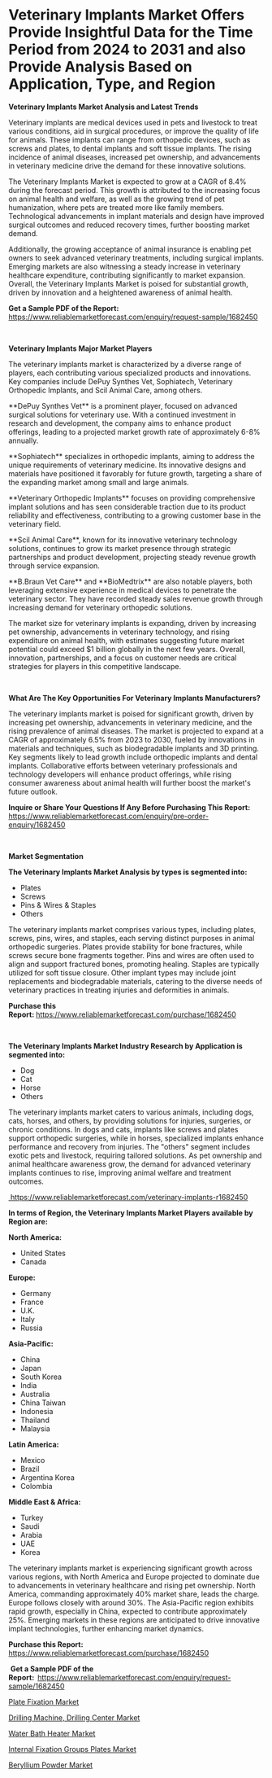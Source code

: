 <p><h1>Veterinary Implants Market Offers Provide Insightful Data for the Time Period from 2024 to 2031 and also Provide Analysis Based on Application, Type, and Region</h1></p><p><strong>Veterinary Implants Market Analysis and Latest Trends</strong></p>
<p><p>Veterinary implants are medical devices used in pets and livestock to treat various conditions, aid in surgical procedures, or improve the quality of life for animals. These implants can range from orthopedic devices, such as screws and plates, to dental implants and soft tissue implants. The rising incidence of animal diseases, increased pet ownership, and advancements in veterinary medicine drive the demand for these innovative solutions.</p><p>The Veterinary Implants Market is expected to grow at a CAGR of 8.4% during the forecast period. This growth is attributed to the increasing focus on animal health and welfare, as well as the growing trend of pet humanization, where pets are treated more like family members. Technological advancements in implant materials and design have improved surgical outcomes and reduced recovery times, further boosting market demand. </p><p>Additionally, the growing acceptance of animal insurance is enabling pet owners to seek advanced veterinary treatments, including surgical implants. Emerging markets are also witnessing a steady increase in veterinary healthcare expenditure, contributing significantly to market expansion. Overall, the Veterinary Implants Market is poised for substantial growth, driven by innovation and a heightened awareness of animal health.</p></p>
<p><strong>Get a Sample PDF of the Report:&nbsp;</strong> <a href="https://www.reliablemarketforecast.com/enquiry/request-sample/1682450?utm_campaign=1435&utm_medium=2&utm_source=Github&utm_content=ia&utm_term=15102024&utm_id=veterinary-implants">https://www.reliablemarketforecast.com/enquiry/request-sample/1682450</a></p>
<p>&nbsp;</p>
<p><strong>Veterinary Implants Major Market Players</strong></p>
<p><p>The veterinary implants market is characterized by a diverse range of players, each contributing various specialized products and innovations. Key companies include DePuy Synthes Vet, Sophiatech, Veterinary Orthopedic Implants, and Scil Animal Care, among others.</p><p>**DePuy Synthes Vet** is a prominent player, focused on advanced surgical solutions for veterinary use. With a continued investment in research and development, the company aims to enhance product offerings, leading to a projected market growth rate of approximately 6-8% annually.</p><p>**Sophiatech** specializes in orthopedic implants, aiming to address the unique requirements of veterinary medicine. Its innovative designs and materials have positioned it favorably for future growth, targeting a share of the expanding market among small and large animals.</p><p>**Veterinary Orthopedic Implants** focuses on providing comprehensive implant solutions and has seen considerable traction due to its product reliability and effectiveness, contributing to a growing customer base in the veterinary field.</p><p>**Scil Animal Care**, known for its innovative veterinary technology solutions, continues to grow its market presence through strategic partnerships and product development, projecting steady revenue growth through service expansion.</p><p>**B.Braun Vet Care** and **BioMedtrix** are also notable players, both leveraging extensive experience in medical devices to penetrate the veterinary sector. They have recorded steady sales revenue growth through increasing demand for veterinary orthopedic solutions.</p><p>The market size for veterinary implants is expanding, driven by increasing pet ownership, advancements in veterinary technology, and rising expenditure on animal health, with estimates suggesting future market potential could exceed $1 billion globally in the next few years. Overall, innovation, partnerships, and a focus on customer needs are critical strategies for players in this competitive landscape.</p></p>
<p>&nbsp;</p>
<p><strong>What Are The Key Opportunities For Veterinary Implants Manufacturers?</strong></p>
<p><p>The veterinary implants market is poised for significant growth, driven by increasing pet ownership, advancements in veterinary medicine, and the rising prevalence of animal diseases. The market is projected to expand at a CAGR of approximately 6.5% from 2023 to 2030, fueled by innovations in materials and techniques, such as biodegradable implants and 3D printing. Key segments likely to lead growth include orthopedic implants and dental implants. Collaborative efforts between veterinary professionals and technology developers will enhance product offerings, while rising consumer awareness about animal health will further boost the market's future outlook.</p></p>
<p><strong>Inquire or Share Your Questions If Any Before Purchasing This Report:</strong> <a href="https://www.reliablemarketforecast.com/enquiry/pre-order-enquiry/1682450?utm_campaign=1435&utm_medium=2&utm_source=Github&utm_content=ia&utm_term=15102024&utm_id=veterinary-implants">https://www.reliablemarketforecast.com/enquiry/pre-order-enquiry/1682450</a></p>
<p>&nbsp;</p>
<p><strong>Market Segmentation</strong></p>
<p><strong>The Veterinary Implants Market Analysis by types is segmented into:</strong></p>
<p><ul><li>Plates</li><li>Screws</li><li>Pins & Wires & Staples</li><li>Others</li></ul></p>
<p><p>The veterinary implants market comprises various types, including plates, screws, pins, wires, and staples, each serving distinct purposes in animal orthopedic surgeries. Plates provide stability for bone fractures, while screws secure bone fragments together. Pins and wires are often used to align and support fractured bones, promoting healing. Staples are typically utilized for soft tissue closure. Other implant types may include joint replacements and biodegradable materials, catering to the diverse needs of veterinary practices in treating injuries and deformities in animals.</p></p>
<p><strong>Purchase this Report:&nbsp;</strong><a href="https://www.reliablemarketforecast.com/purchase/1682450?utm_campaign=1435&utm_medium=2&utm_source=Github&utm_content=ia&utm_term=15102024&utm_id=veterinary-implants">https://www.reliablemarketforecast.com/purchase/1682450</a></p>
<p>&nbsp;</p>
<p><strong>The Veterinary Implants Market Industry Research by Application is segmented into:</strong></p>
<p><ul><li>Dog</li><li>Cat</li><li>Horse</li><li>Others</li></ul></p>
<p><p>The veterinary implants market caters to various animals, including dogs, cats, horses, and others, by providing solutions for injuries, surgeries, or chronic conditions. In dogs and cats, implants like screws and plates support orthopedic surgeries, while in horses, specialized implants enhance performance and recovery from injuries. The "others" segment includes exotic pets and livestock, requiring tailored solutions. As pet ownership and animal healthcare awareness grow, the demand for advanced veterinary implants continues to rise, improving animal welfare and treatment outcomes.</p></p>
<p><a href="https://www.reliablemarketforecast.com/veterinary-implants-r1682450?utm_campaign=1435&utm_medium=2&utm_source=Github&utm_content=ia&utm_term=15102024&utm_id=veterinary-implants">&nbsp;https://www.reliablemarketforecast.com/veterinary-implants-r1682450</a></p>
<p><strong>In terms of Region, the Veterinary Implants Market Players available by Region are:</strong></p>
<p>
    <p> <strong> North America: </strong>
        <ul>
            <li>United States</li>
            <li>Canada</li>
        </ul>
        </p> 
    <p> <strong> Europe: </strong>
        <ul>
            <li>Germany</li>
            <li>France</li>
            <li>U.K.</li>
            <li>Italy</li>
            <li>Russia</li>
        </ul>
        </p> 
    <p> <strong> Asia-Pacific: </strong>
        <ul>
            <li>China</li>
            <li>Japan</li>
            <li>South Korea</li>
            <li>India</li>
            <li>Australia</li>
            <li>China Taiwan</li>
            <li>Indonesia</li>
            <li>Thailand</li>
            <li>Malaysia</li>
        </ul>
        </p> 
    <p> <strong> Latin America: </strong>
        <ul>
            <li>Mexico</li>
            <li>Brazil</li>
            <li>Argentina Korea</li>
            <li>Colombia</li>
        </ul>
        </p> 
    <p> <strong> Middle East & Africa: </strong>
        <ul>
            <li>Turkey</li>
            <li>Saudi</li>
            <li>Arabia</li>
            <li>UAE</li>
            <li>Korea</li>
        </ul>
    </p>
    </p>
<p><p>The veterinary implants market is experiencing significant growth across various regions, with North America and Europe projected to dominate due to advancements in veterinary healthcare and rising pet ownership. North America, commanding approximately 40% market share, leads the charge. Europe follows closely with around 30%. The Asia-Pacific region exhibits rapid growth, especially in China, expected to contribute approximately 25%. Emerging markets in these regions are anticipated to drive innovative implant technologies, further enhancing market dynamics.</p></p>
<p><strong>Purchase this Report: </strong><a href="https://www.reliablemarketforecast.com/purchase/1682450?utm_campaign=1435&utm_medium=2&utm_source=Github&utm_content=ia&utm_term=15102024&utm_id=veterinary-implants">https://www.reliablemarketforecast.com/purchase/1682450</a></p>
<p>&nbsp;<strong>Get a Sample PDF of the Report:&nbsp;&nbsp;</strong><a href="https://www.reliablemarketforecast.com/enquiry/request-sample/1682450?utm_campaign=1435&utm_medium=2&utm_source=Github&utm_content=ia&utm_term=15102024&utm_id=veterinary-implants">https://www.reliablemarketforecast.com/enquiry/request-sample/1682450</a></p>
<p><strong></strong></p>
<p><p><a href="https://github.com/cloo8byworst/Market-Research-Report-List-1/blob/main/plate-fixation-market.md?utm_campaign=1435&utm_medium=2&utm_source=Github&utm_content=ia&utm_term=15102024&utm_id=veterinary-implants">Plate Fixation Market</a></p><p><a href="https://www.linkedin.com/pulse/drilling-machine-center-market-share-size-trends-industry-z5the?trk=public_post_embed_feed-article-content&utm_campaign=1435&utm_medium=2&utm_source=Github&utm_content=ia&utm_term=15102024&utm_id=veterinary-implants">Drilling Machine, Drilling Center Market</a></p><p><a href="https://www.linkedin.com/pulse/water-bath-heater-market-size-share-competitive-landscape-trend-dtkre?trk=public_post_embed_feed-article-content&utm_campaign=1435&utm_medium=2&utm_source=Github&utm_content=ia&utm_term=15102024&utm_id=veterinary-implants">Water Bath Heater Market</a></p><p><a href="https://github.com/philipa0wcpic/Market-Research-Report-List-1/blob/main/internal-fixation-groups-plates-market.md?utm_campaign=1435&utm_medium=2&utm_source=Github&utm_content=ia&utm_term=15102024&utm_id=veterinary-implants">Internal Fixation Groups Plates Market</a></p><p><a href="https://www.linkedin.com/pulse/future-beryllium-powder-market-global-forecast-trends-2024-jh8hc?trk=public_post_embed_feed-article-content&utm_campaign=1435&utm_medium=2&utm_source=Github&utm_content=ia&utm_term=15102024&utm_id=veterinary-implants">Beryllium Powder Market</a></p></p>